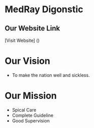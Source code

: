 # MedRay Digonstic

## Our Website Link

[Visit Website] ()

# Our Vision
- To make the nation well and sickless.

# Our Mission
- Spical Care
- Complete Guideline
- Good Supervision